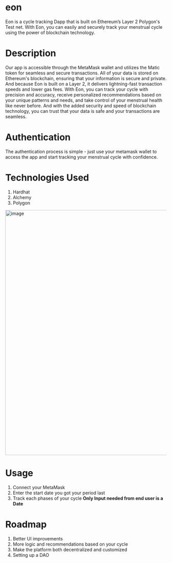 # eon

Eon is a cycle tracking Dapp that is built on Ethereum’s Layer 2 Polygon's Test net. With Eon, you can easily and securely track your menstrual cycle using the power of blockchain technology.



# **Description**


Our app is accessible through the MetaMask wallet and utilizes the Matic token for seamless and secure transactions.
All of your data is stored on Ethereum's blockchain, ensuring that your information is secure and private. And because Eon is built on a Layer 2, it delivers lightning-fast transaction speeds and lower gas fees. 
With Eon, you can track your cycle with precision and accuracy, receive personalized recommendations based on your unique patterns and needs, and take control of your menstrual health like never before. And with the added security and speed of blockchain technology, you can trust that your data is safe and your transactions are seamless.




# **Authentication**

The authentication process is simple - just use your metamask wallet   to access the app and start tracking your menstrual cycle with confidence.



# **Technologies Used**

1. Hardhat 
2. Alchemy 
3. Polygon 


<img width="764" alt="image" src="https://github.com/sutanmuleta/eon/assets/93734061/2e61d961-1590-47fe-b2be-27343e8dc60c">


# **Usage** 

1. Connect your MetaMask 
2. Enter the start date you got your period last 
3. Track each phases of your cycle 
 **Only Input needed from end user is a Date** 





# **Roadmap**

1. Better UI improvements 
2. More logic and recommendations based on your cycle 
3. Make the platform both decentralized and customized 
4. Setting up a DAO









